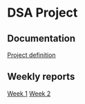 # DSA Project

## Documentation

[Project definition](/documentation/definingdoc.md)


## Weekly reports

[Week 1](/documentation/week1.md)
[Week 2](/documentation/week2.md)